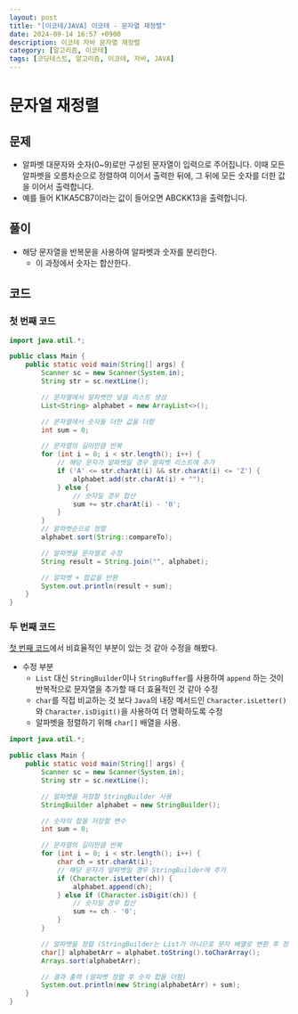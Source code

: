 ```yaml
---
layout: post
title: "[이코테/JAVA] 이코테 - 문자열 재정렬"
date: 2024-09-14 16:57 +0900
description: 이코테 자바 문자열 재정렬
category: [알고리즘, 이코테]
tags: [코딩테스트, 알고리즘, 이코테, 자바, JAVA]
---
```


# 문자열 재정렬

## 문제

- 알파벳 대문자와 숫자(0~9)로만 구성된 문자열이 입력으로 주어집니다. 이때 모든 알파벳을 오름차순으로 정렬하여 이어서 출력한 뒤에, 그 뒤에 모든 숫자를 더한 값을 이어서 출력합니다.
- 예를 들어 K1KA5CB7이라는 값이 들어오면 ABCKK13을 출력합니다.

## 풀이

- 해당 문자열을 반복문을 사용하여 알파벳과 숫자를 분리한다.
  - 이 과정에서 숫자는 합산한다.

## 코드

### 첫 번째 코드

```java
import java.util.*;

public class Main {
    public static void main(String[] args) {
        Scanner sc = new Scanner(System.in);
        String str = sc.nextLine();

        // 문자열에서 알파벳만 넣을 리스트 생성
        List<String> alphabet = new ArrayList<>();

        // 문자열에서 숫자들 더한 값을 더함
        int sum = 0;

        // 문자열의 길이만큼 반복
        for (int i = 0; i < str.length(); i++) {
            // 해당 문자가 알파벳일 경우 알파벳 리스트에 추가
            if ('A' <= str.charAt(i) && str.charAt(i) <= 'Z') {
                alphabet.add(str.charAt(i) + "");
            } else {
                // 숫자일 경우 합산
                sum += str.charAt(i) - '0';
            }
        }
        // 알파벳순으로 정렬
        alphabet.sort(String::compareTo);

        // 알파벳을 문자열로 수정
        String result = String.join("", alphabet);

        // 알파벳 + 합값을 반환
        System.out.println(result + sum);
    }
}
```

### 두 번째 코드

[첫 번째 코드](#첫-번째-코드)에서 비효율적인 부분이 있는 것 같아 수정을 해봤다.

- 수정 부분
  - `List` 대신 `StringBuilder`이나 `StringBuffer`를 사용하여 `append` 하는 것이 반복적으로 문자열을 추가할 때 더 효율적인 것 같아 수정
  - `char`를 직접 비교하는 것 보다 `Java`의 내장 메서드인 `Character.isLetter()`와 `Character.isDigit()`을 사용하여 더 명확하도록 수정
  - 알파벳을 정렬하기 위해 `char[]` 배열을 사용.

```java
import java.util.*;

public class Main {
    public static void main(String[] args) {
        Scanner sc = new Scanner(System.in);
        String str = sc.nextLine();

        // 알파벳을 저장할 StringBuilder 사용
        StringBuilder alphabet = new StringBuilder();

        // 숫자의 합을 저장할 변수
        int sum = 0;

        // 문자열의 길이만큼 반복
        for (int i = 0; i < str.length(); i++) {
            char ch = str.charAt(i);
            // 해당 문자가 알파벳일 경우 StringBuilder에 추가
            if (Character.isLetter(ch)) {
                alphabet.append(ch);
            } else if (Character.isDigit(ch)) {
                // 숫자일 경우 합산
                sum += ch - '0';
            }
        }

        // 알파벳을 정렬 (StringBuilder는 List가 아니므로 문자 배열로 변환 후 정렬)
        char[] alphabetArr = alphabet.toString().toCharArray();
        Arrays.sort(alphabetArr);

        // 결과 출력 (알파벳 정렬 후 숫자 합을 더함)
        System.out.println(new String(alphabetArr) + sum);
    }
}
```
